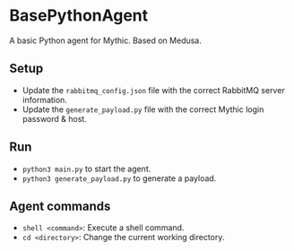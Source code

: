 # BasePythonAgent

A basic Python agent for Mythic. Based on Medusa.

## Setup

- Update the `rabbitmq_config.json` file with the correct RabbitMQ server information.
- Update the `generate_payload.py` file with the correct Mythic login password & host.

## Run

- `python3 main.py` to start the agent.
- `python3 generate_payload.py` to generate a payload.

## Agent commands

- `shell <command>`: Execute a shell command.
- `cd <directory>`: Change the current working directory.